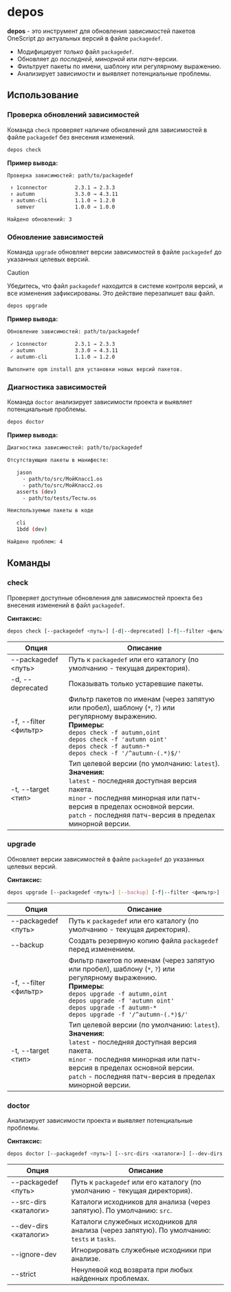# depos

**depos** - это инструмент для обновления зависимостей пакетов OneScript до актуальных версий в файле `packagedef`.

- Модифицирует _только_ файл `packagedef`.
- Обновляет до _последней_, _минорной_ или _патч_-версии.
- Фильтрует пакеты по имени, шаблону или регулярному выражению.
- Анализирует зависимости и выявляет потенциальные проблемы.

## Использование

### Проверка обновлений зависимостей

Команда `check` проверяет наличие обновлений для зависимостей в файле `packagedef` без внесения изменений.

```bash
depos check
```

**Пример вывода:**
```bash
Проверка зависимостей: path/to/packagedef

 ↑ 1connector         2.3.1 → 2.3.3
 ↑ autumn             3.3.0 → 4.3.11
 ↑ autumn-cli         1.1.0 → 1.2.0
   semver             1.0.0 → 1.0.0

Найдено обновлений: 3
```

### Обновление зависимостей

Команда `upgrade` обновляет версии зависимостей в файле `packagedef` до указанных целевых версий.

> [!CAUTION]
> Убедитесь, что файл `packagedef` находится в системе контроля версий, и все изменения зафиксированы. Это действие перезапишет ваш файл.

```bash
depos upgrade
```

**Пример вывода:**
```bash
Обновление зависимостей: path/to/packagedef

 ✓ 1connector         2.3.1 → 2.3.3
 ✓ autumn             3.3.0 → 4.3.11
 ✓ autumn-cli         1.1.0 → 1.2.0
 
Выполните opm install для установки новых версий пакетов.
```

### Диагностика зависимостей

Команда `doctor` анализирует зависимости проекта и выявляет потенциальные проблемы.

```bash
depos doctor
```

**Пример вывода:**
```bash
Диагностика зависимостей: path/to/packagedef

Отсутствующие пакеты в манифесте:

   jason
     - path/to/src/МойКласс1.os
     - path/to/src/МойКласс2.os
   asserts (dev)
     - path/to/tests/Тесты.os

Неиспользуемые пакеты в коде

   cli
   1bdd (dev)

Найдено проблем: 4
```

## Команды

### check 

Проверяет доступные обновления для зависимостей проекта без внесения изменений в файл `packagedef`.

**Синтаксис:**
```bash
depos check [--packagedef <путь>] [-d|--deprecated] [-f|--filter <фильтр>] [-t|--target <тип>]
```

| Опция | Описание |
| --- | --- |
| --packagedef <путь> | Путь к `packagedef` или его каталогу (по умолчанию - текущая директория). |
| -d, --deprecated | Показывать только устаревшие пакеты. |
| -f, --filter <фильтр> | Фильтр пакетов по именам (через запятую или пробел), шаблону (`*`, `?`) или регулярному выражению.<br>**Примеры:**<br> `depos check -f autumn,oint`<br>`depos check -f 'autumn oint'` <br> `depos check -f autumn-*` <br> `depos check -f '/^autumn-(.*)$/'` |
| -t, --target <тип> | Тип целевой версии (по умолчанию: `latest`). <br>**Значения:** <br>`latest` - последняя доступная версия пакета.<br>`minor` - последняя минорная или патч-версия в пределах основной версии.<br>`patch` - последняя патч-версия в пределах минорной версии. |

### upgrade 

Обновляет версии зависимостей в файле `packagedef` до указанных целевых версий.

**Синтаксис:**
```bash
depos upgrade [--packagedef <путь>] [--backup] [-f|--filter <фильтр>] [-t|--target <тип>]
```

| Опция | Описание |
| --- | --- |
| --packagedef <путь> | Путь к `packagedef` или его каталогу (по умолчанию - текущая директория). |
| --backup | Создать резервную копию файла `packagedef` перед изменением. |
| -f, --filter <фильтр> | Фильтр пакетов по именам (через запятую или пробел), шаблону (`*`, `?`) или регулярному выражению.<br>**Примеры:**<br> `depos upgrade -f autumn,oint`<br>`depos upgrade -f 'autumn oint'` <br> `depos upgrade -f autumn-*` <br> `depos upgrade -f '/^autumn-(.*)$/'` |
| -t, --target <тип> | Тип целевой версии (по умолчанию: `latest`). <br>**Значения:** <br> `latest` - последняя доступная версия пакета.<br>`minor` - последняя минорная или патч-версия в пределах основной версии.<br>`patch` - последняя патч-версия в пределах минорной версии. |

### doctor

Анализирует зависимости проекта и выявляет потенциальные проблемы.

**Синтаксис:**
```bash
depos doctor [--packagedef <путь>] [--src-dirs <каталоги>] [--dev-dirs <каталоги>] [--ignore-dev] [--strict]
```

| Опция | Описание |
| --- | --- |
| --packagedef <путь> | Путь к `packagedef` или его каталогу (по умолчанию - текущая директория). |
| --src-dirs <каталоги> | Каталоги исходников для анализа (через запятую). По умолчанию: `src`. |
| --dev-dirs <каталоги> | Каталоги служебных исходников для анализа (через запятую). По умолчанию: `tests` и `tasks`. |
| --ignore-dev | Игнорировать служебные исходники при анализе. |
| --strict | Ненулевой код возврата при любых найденных проблемах. |